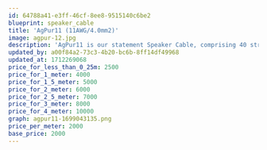 ```yaml
---
id: 64788a41-e3ff-46cf-8ee8-9515140c6be2
blueprint: speaker_cable
title: 'AgPur11 (11AWG/4.0mm2)'
image: agpur-12.jpg
description: 'AgPur11 is our statement Speaker Cable, comprising 40 strands of pure Ag for a full 11AWG per leg for all length requirements of even the most demanding low-sensitivity, low impedance, current-gobbling reference speakers.'
updated_by: a00f84a2-73c3-4b20-bc6b-8ff14df49968
updated_at: 1712269068
price_for_less_than_0_25m: 2500
price_for_1_meter: 4000
price_for_1_5_meter: 5000
price_for_2_meter: 6000
price_for_2_5_meter: 7000
price_for_3_meter: 8000
price_for_4_meter: 10000
graph: agpur11-1699043135.png
price_per_meter: 2000
base_price: 2000
---
```

